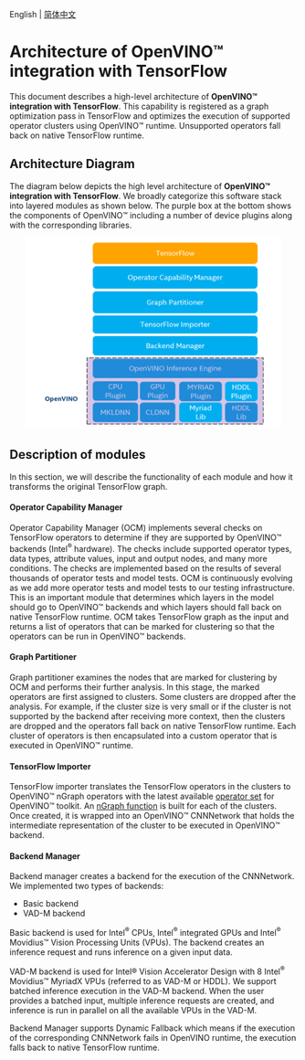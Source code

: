 <p>English | <a href="./ARCHITECTURE_cn.md">简体中文</a></p>

# Architecture of **OpenVINO™ integration with TensorFlow**

This document describes a high-level architecture of **OpenVINO™ integration with TensorFlow**. This capability is registered as a graph optimization pass in TensorFlow and optimizes the execution of supported operator clusters using OpenVINO™ runtime. Unsupported operators fall back on native TensorFlow runtime.

## Architecture Diagram

The diagram below depicts the high level architecture of **OpenVINO™ integration with TensorFlow**. We broadly categorize this software stack into layered modules as shown below. The purple box at the bottom shows the components of OpenVINO™ including a number of device plugins along with the corresponding libraries.

<p align="center">
  <img src="../images/openvino_tensorflow_architecture.png" width="450">
</p>

## Description of modules

In this section, we will describe the functionality of each module and how it transforms the original TensorFlow graph.

#### Operator Capability Manager

Operator Capability Manager (OCM) implements several checks on TensorFlow operators to determine if they are supported by OpenVINO™ backends (Intel<sup>®</sup> hardware). The checks include supported operator types, data types, attribute values, input and output nodes, and many more conditions. The checks are implemented based on the results of several thousands of operator tests and model tests. OCM is continuously evolving as we add more operator tests and model tests to our testing infrastructure. This is an important module that determines which layers in the model should go to OpenVINO™ backends and which layers should fall back on native TensorFlow runtime. OCM takes TensorFlow graph as the input and returns a list of operators that can be marked for clustering so that the operators can be run in OpenVINO™ backends.

#### Graph Partitioner

Graph partitioner examines the nodes that are marked for clustering by OCM and performs their further analysis. In this stage, the marked operators are first assigned to clusters. Some clusters are dropped after the analysis. For example, if the cluster size is very small or if the cluster is not supported by the backend after receiving more context, then the clusters are dropped and the operators fall back on native TensorFlow runtime. Each cluster of operators is then encapsulated into a custom operator that is executed in OpenVINO™ runtime.

#### TensorFlow Importer

TensorFlow importer translates the TensorFlow operators in the clusters to OpenVINO™ nGraph operators with the latest available [operator set](https://docs.OpenVINOtoolkit.org/latest/openvino_docs_ops_opset.html) for OpenVINO™ toolkit. An [nGraph function](https://docs.openvinotoolkit.org/latest/openvino_docs_nGraph_DG_build_function.html) is built for each of the clusters. Once created, it is wrapped into an OpenVINO™ CNNNetwork that holds the intermediate representation of the cluster to be executed in OpenVINO™ backend.

#### Backend Manager

Backend manager creates a backend for the execution of the CNNNetwork. We implemented two types of backends:

* Basic backend
* VAD-M backend

Basic backend is used for Intel<sup>®</sup> CPUs, Intel<sup>®</sup> integrated GPUs and Intel<sup>®</sup> Movidius™ Vision Processing Units (VPUs). The backend creates an inference request and runs inference on a given input data.

VAD-M backend is used for Intel® Vision Accelerator Design with 8 Intel<sup>®</sup> Movidius™ MyriadX VPUs (referred to as VAD-M or HDDL). We support batched inference execution in the VAD-M backend. When the user provides a batched input, multiple inference requests are created, and inference is run in parallel on all the available VPUs in the VAD-M.

Backend Manager supports Dynamic Fallback which means if the execution of the corresponding CNNNetwork fails in OpenVINO runtime, the execution falls back to native TensorFlow runtime. 